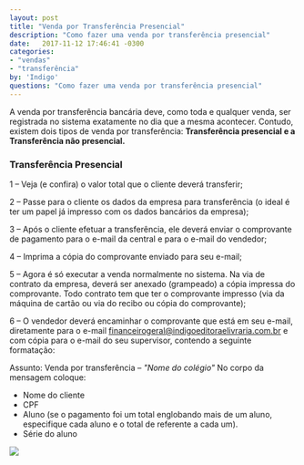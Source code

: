 ```yaml
---
layout: post
title: "Venda por Transferência Presencial"
description: "Como fazer uma venda por transferência presencial"
date:   2017-11-12 17:46:41 -0300
categories:
- "vendas"
- "transferência"
by: 'Indigo'
questions: "Como fazer uma venda por transferência presencial"
---
```


A venda por transferência bancária deve, como toda e qualquer venda, ser registrada no sistema exatamente no dia que a mesma acontecer. Contudo, existem dois tipos de venda por transferência: **Transferência presencial e a Transferência não presencial.**

### Transferência Presencial

  1 – Veja (e confira) o valor total que o cliente deverá transferir;

  2 – Passe para o cliente os dados da empresa para transferência (o ideal é ter um papel já impresso com os dados bancários da empresa);

  3 – Após o cliente efetuar a transferência, ele deverá enviar o comprovante de pagamento para o e-mail da central e para o e-mail do vendedor;

  4 – Imprima a cópia do comprovante enviado para seu e-mail;

  5 – Agora é só executar a venda normalmente no sistema. Na via de contrato da empresa, deverá ser anexado (grampeado) a cópia impressa do comprovante. Todo contrato tem que ter o comprovante impresso (via da máquina de cartão ou via do recibo ou cópia do comprovante);

  6 – O vendedor deverá encaminhar o comprovante que está em seu e-mail, diretamente para o e-mail financeirogeral@indigoeditoraelivraria.com.br e com cópia para o e-mail do seu supervisor, contendo a seguinte formatação:

  Assunto: Venda por transferência – *"Nome do colégio"*
  No corpo da mensagem coloque:

  *	Nome do cliente
  *	CPF
  *	Aluno (se o pagamento foi um total englobando mais de um aluno, especifique cada aluno e o total de referente a cada um).
  *	Série do aluno

  ![]({{site.baseurl}}/assets/img/vendas/-03/-03-01/01.png)
